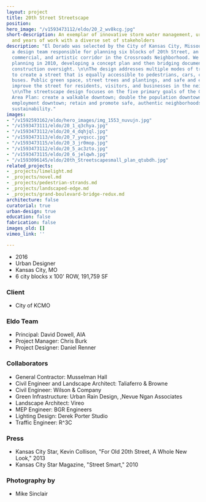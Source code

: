 ```yaml
---
layout: project
title: 20th Street Streetscape
position: 
hero_image: "/v1593473112/eldo/20_2_wv8kcg.jpg"
short-description: An exemplar of innovative storm water management, urban design,
  and years of work with a diverse set of stakeholders
description: "El Dorado was selected by the City of Kansas City, Missouri to lead
  a design team responsible for planning six blocks of 20th Street, an important residential,
  commercial, and artistic corridor in the Crossroads Neighborhood. We started with
  planning in 2010, developing a concept plan and then bridging documents, and later,
  construction oversight. \n\nThe design addresses multiple modes of transportation
  to create a street that is equally accessible to pedestrians, cars, cyclists, and
  buses. Public green space, street trees and plantings, and safe and efficient parking
  improve the street for residents, visitors, and businesses in the neighborhood.
  \n\nThe streetscape design focuses on the five primary goals of the Greater Downtown
  Area Plan: create a walkable downtown; double the population downtown; increase
  employment downtown; retain and promote safe, authentic neighborhoods; and promote
  sustainability."
images:
- "/v1592593162/eldo/hero_images/img_1553_nuvujn.jpg"
- "/v1593473111/eldo/20_1_q3chya.jpg"
- "/v1593473112/eldo/20_4_dqhjql.jpg"
- "/v1593473113/eldo/20_7_yvqscc.jpg"
- "/v1593473115/eldo/20_3_jr0mop.jpg"
- "/v1593473112/eldo/20_5_ac3zto.jpg"
- "/v1593473115/eldo/20_6_jelqwh.jpg"
- "/v1593096145/eldo/20th_Streetscapesmall_plan_qtubdh.jpg"
related_projects:
- _projects/limelight.md
- _projects/novel.md
- _projects/pedestrian-strands.md
- _projects/landscaped-edge.md
- _projects/grand-boulevard-bridge-redux.md
architecture: false
curatorial: true
urban-design: true
education: false
fabrication: false
images_old: []
vimeo_link: ''

---
```

* 2016
* Urban Designer
* Kansas City, MO
* 6 city blocks x 100' ROW, 191,759 SF

### Client

* City of KCMO

### Eldo Team

* Principal: David Dowell, AIA
* Project Manager: Chris Burk
* Project Designer: Daniel Renner

### Collaborators

* General Contractor: Musselman Hall
* Civil Engineer and Landscape Architect: Taliaferro & Browne
* Civil Engineer: Wilson & Company
* Green Infrastructure: Urban Rain Design, ,Nevue Ngan Associates
* Landscape Architect: Vireo
* MEP Engineer: BGR Engineers
* Lighting Design: Derek Porter Studio
* Traffic Engineer: R^3C

### Press

* Kansas City Star, Kevin Collison, "For Old 20th Street, A Whole New Look," 2013
* Kansas City Star Magazine, "Street Smart," 2010

### Photography by

* Mike Sinclair